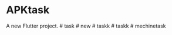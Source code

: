 # APKtask

A new Flutter project.
#   t a s k  
 #   n e w  
 #   t a s k k  
 #   t a s k k  
 #   m e c h i n e t a s k  
 
